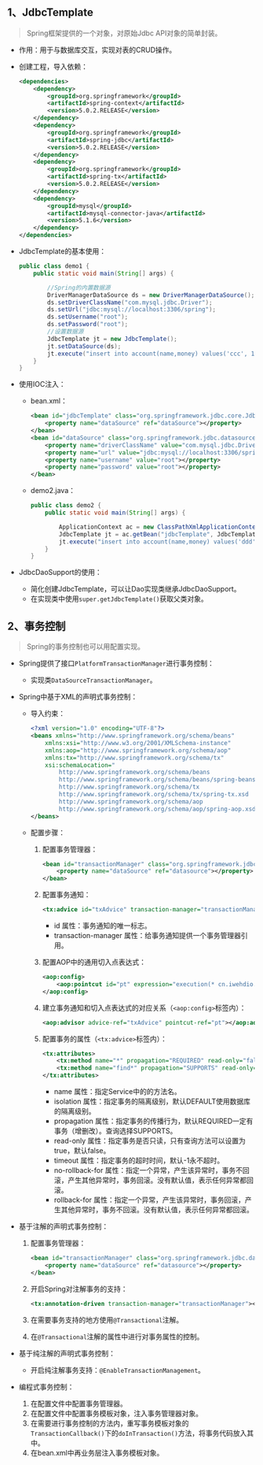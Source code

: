 ## 1、JdbcTemplate

> Spring框架提供的一个对象，对原始Jdbc API对象的简单封装。

- 作用：用于与数据库交互，实现对表的CRUD操作。

- 创建工程，导入依赖：

  ```xml
  <dependencies>
      <dependency>
          <groupId>org.springframework</groupId>
          <artifactId>spring-context</artifactId>
          <version>5.0.2.RELEASE</version>
      </dependency>
      <dependency>
          <groupId>org.springframework</groupId>
          <artifactId>spring-jdbc</artifactId>
          <version>5.0.2.RELEASE</version>
      </dependency>
      <dependency>
          <groupId>org.springframework</groupId>
          <artifactId>spring-tx</artifactId>
          <version>5.0.2.RELEASE</version>
      </dependency>
      <dependency>
          <groupId>mysql</groupId>
          <artifactId>mysql-connector-java</artifactId>
          <version>5.1.6</version>
      </dependency>
  </dependencies>
  ```

- JdbcTemplate的基本使用：

  ```java
  public class demo1 {
      public static void main(String[] args) {
  
          //Spring的内置数据源
          DriverManagerDataSource ds = new DriverManagerDataSource();
          ds.setDriverClassName("com.mysql.jdbc.Driver");
          ds.setUrl("jdbc:mysql://localhost:3306/spring");
          ds.setUsername("root");
          ds.setPassword("root");
          //设置数据源
          JdbcTemplate jt = new JdbcTemplate();
          jt.setDataSource(ds);
          jt.execute("insert into account(name,money) values('ccc', 1000)");
      }
  }
  ```

- 使用IOC注入：

  - bean.xml：

    ```xml
    <bean id="jdbcTemplate" class="org.springframework.jdbc.core.JdbcTemplate">
        <property name="dataSource" ref="dataSource"></property>
    </bean>
    <bean id="dataSource" class="org.springframework.jdbc.datasource.DriverManagerDataSource">
        <property name="driverClassName" value="com.mysql.jdbc.Driver"></property>
        <property name="url" value="jdbc:mysql://localhost:3306/spring"></property>
        <property name="username" value="root"></property>
        <property name="password" value="root"></property>
    </bean>
    ```

  - demo2.java：

    ```java
    public class demo2 {
        public static void main(String[] args) {
    
            ApplicationContext ac = new ClassPathXmlApplicationContext("bean.xml");
            JdbcTemplate jt = ac.getBean("jdbcTemplate", JdbcTemplate.class);
            jt.execute("insert into account(name,money) values('ddd', 1200)");
        }
    }
    ```

- JdbcDaoSupport的使用：

  - 简化创建JdbcTemplate，可以让Dao实现类继承JdbcDaoSupport。
  - 在实现类中使用`super.getJdbcTemplate()`获取父类对象。



## 2、事务控制

> Spring的事务控制也可以用配置实现。

- Spring提供了接口`PlatformTransactionManager`进行事务控制：

  - 实现类`DataSourceTransactionManager`。

- Spring中基于XML的声明式事务控制：

  - 导入约束：

    ```xml
    <?xml version="1.0" encoding="UTF-8"?>
    <beans xmlns="http://www.springframework.org/schema/beans"
        xmlns:xsi="http://www.w3.org/2001/XMLSchema-instance"
        xmlns:aop="http://www.springframework.org/schema/aop"
        xmlns:tx="http://www.springframework.org/schema/tx"
        xsi:schemaLocation="
            http://www.springframework.org/schema/beans
            http://www.springframework.org/schema/beans/spring-beans.xsd
            http://www.springframework.org/schema/tx
            http://www.springframework.org/schema/tx/spring-tx.xsd
            http://www.springframework.org/schema/aop
            http://www.springframework.org/schema/aop/spring-aop.xsd">
    </beans>
    ```

    

  - 配置步骤：

    1. 配置事务管理器：

       ```xml
       <bean id="transactionManager" class="org.springframework.jdbc.datasource.DataSourceTransactionManager">
           <property name="dataSource" ref="datasource"></property>
       </bean>
       ```

    2. 配置事务通知：

       ```xml
       <tx:advice id="txAdvice" transaction-manager="transactionManager"></tx:advice>
       ```

       - id 属性：事务通知的唯一标志。
       - transaction-manager 属性：给事务通知提供一个事务管理器引用。

    3. 配置AOP中的通用切入点表达式：

       ```xml
       <aop:config>
           <aop:pointcut id="pt" expression="execution(* cn.iwehdio.service.Impl.*.*(..))"></aop:pointcut>
       </aop:config>
       ```

    4. 建立事务通知和切入点表达式的对应关系（`<aop:config>`标签内）：

       ```xml
       <aop:advisor advice-ref="txAdvice" pointcut-ref="pt"></aop:advisor>
       ```

    5. 配置事务的属性（`<tx:advice>`标签内）：

       ```xml
       <tx:attributes>
           <tx:method name="*" propagation="REQUIRED" read-only="false" ></tx:method>
           <tx:method name="find*" propagation="SUPPORTS" read-only="true"></tx:method>
       </tx:attributes>
       ```

       - name 属性：指定Service中的的方法名。
       - isolation 属性：指定事务的隔离级别，默认DEFAULT使用数据库的隔离级别。
       - propagation 属性：指定事务的传播行为，默认REQUIRED一定有事务（增删改）。查询选择SUPPORTS。
       - read-only 属性：指定事务是否只读，只有查询方法可以设置为true，默认false。
       - timeout 属性：指定事务的超时时间，默认-1永不超时。
       - no-rollback-for 属性：指定一个异常，产生该异常时，事务不回滚，产生其他异常时，事务回滚。没有默认值，表示任何异常都回滚。
       - rollback-for 属性：指定一个异常，产生该异常时，事务回滚，产生其他异常时，事务不回滚。没有默认值，表示任何异常都回滚。

- 基于注解的声明式事务控制：

  1. 配置事务管理器：

     ```xml
     <bean id="transactionManager" class="org.springframework.jdbc.datasource.DataSourceTransactionManager">
         <property name="dataSource" ref="datasource"></property>
     </bean>
     ```

     

  2. 开启Spring对注解事务的支持：

     ```xml
     <tx:annotation-driven transaction-manager="transactionManager"></tx:annotation-driven>
     ```

  3. 在需要事务支持的地方使用`@Transactional`注解。

  4. 在`@Transactional`注解的属性中进行对事务属性的控制。

- 基于纯注解的声明式事务控制：

  - 开启纯注解事务支持：`@EnableTransactionManagement`。

- 编程式事务控制：

  1. 在配置文件中配置事务管理器。
  2. 在配置文件中配置事务模板对象，注入事务管理器对象。
  3. 在需要进行事务控制的方法内，重写事务模板对象的`TransactionCallback()`下的`doInTransaction()`方法，将事务代码放入其中。
  4. 在bean.xml中再业务层注入事务模板对象。
